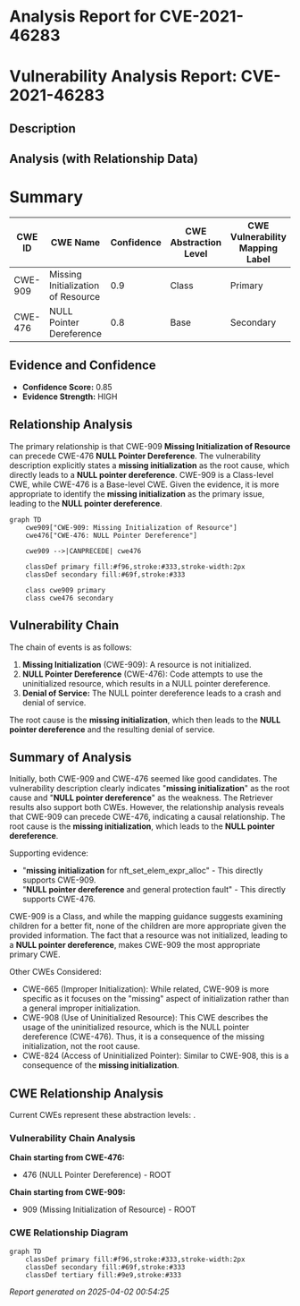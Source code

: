 # Analysis Report for CVE-2021-46283

# Vulnerability Analysis Report: CVE-2021-46283

## Description



## Analysis (with Relationship Data)

# Summary
| CWE ID | CWE Name | Confidence | CWE Abstraction Level | CWE Vulnerability Mapping Label | CWE-Vulnerability Mapping Notes |
|---|---|---|---|---|---|
| CWE-909 | Missing Initialization of Resource | 0.9 | Class | Primary | Allowed-with-Review |
| CWE-476 | NULL Pointer Dereference | 0.8 | Base | Secondary | Allowed |

## Evidence and Confidence

*   **Confidence Score:** 0.85
*   **Evidence Strength:** HIGH

## Relationship Analysis
The primary relationship is that CWE-909 **Missing Initialization of Resource** can precede CWE-476 **NULL Pointer Dereference**. The vulnerability description explicitly states a **missing initialization** as the root cause, which directly leads to a **NULL pointer dereference**. CWE-909 is a Class-level CWE, while CWE-476 is a Base-level CWE. Given the evidence, it is more appropriate to identify the **missing initialization** as the primary issue, leading to the **NULL pointer dereference**.

```mermaid
graph TD
    cwe909["CWE-909: Missing Initialization of Resource"]
    cwe476["CWE-476: NULL Pointer Dereference"]

    cwe909 -->|CANPRECEDE| cwe476

    classDef primary fill:#f96,stroke:#333,stroke-width:2px
    classDef secondary fill:#69f,stroke:#333
    
    class cwe909 primary
    class cwe476 secondary
```

## Vulnerability Chain
The chain of events is as follows:
1.  **Missing Initialization** (CWE-909): A resource is not initialized.
2.  **NULL Pointer Dereference** (CWE-476): Code attempts to use the uninitialized resource, which results in a NULL pointer dereference.
3.  **Denial of Service:** The NULL pointer dereference leads to a crash and denial of service.

The root cause is the **missing initialization**, which then leads to the **NULL pointer dereference** and the resulting denial of service.

## Summary of Analysis
Initially, both CWE-909 and CWE-476 seemed like good candidates. The vulnerability description clearly indicates "**missing initialization**" as the root cause and "**NULL pointer dereference**" as the weakness. The Retriever results also support both CWEs. However, the relationship analysis reveals that CWE-909 can precede CWE-476, indicating a causal relationship. The root cause is the **missing initialization**, which leads to the **NULL pointer dereference**.

Supporting evidence:
*   "**missing initialization** for nft_set_elem_expr_alloc" - This directly supports CWE-909.
*   "**NULL pointer dereference** and general protection fault" - This directly supports CWE-476.

CWE-909 is a Class, and while the mapping guidance suggests examining children for a better fit, none of the children are more appropriate given the provided information. The fact that a resource was not initialized, leading to a **NULL pointer dereference**, makes CWE-909 the most appropriate primary CWE.

Other CWEs Considered:

*   CWE-665 (Improper Initialization): While related, CWE-909 is more specific as it focuses on the "missing" aspect of initialization rather than a general improper initialization.
*   CWE-908 (Use of Uninitialized Resource): This CWE describes the usage of the uninitialized resource, which is the NULL pointer dereference (CWE-476). Thus, it is a consequence of the missing initialization, not the root cause.
*   CWE-824 (Access of Uninitialized Pointer): Similar to CWE-908, this is a consequence of the **missing initialization**.


## CWE Relationship Analysis

Current CWEs represent these abstraction levels: .


### Vulnerability Chain Analysis

**Chain starting from CWE-476:**
- 476 (NULL Pointer Dereference) - ROOT


**Chain starting from CWE-909:**
- 909 (Missing Initialization of Resource) - ROOT



### CWE Relationship Diagram

```mermaid
graph TD
    classDef primary fill:#f96,stroke:#333,stroke-width:2px
    classDef secondary fill:#69f,stroke:#333
    classDef tertiary fill:#9e9,stroke:#333
```



*Report generated on 2025-04-02 00:54:25*
